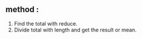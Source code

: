 ## method :

1. Find the total with reduce.
2. Divide total with length and get the result or mean.
